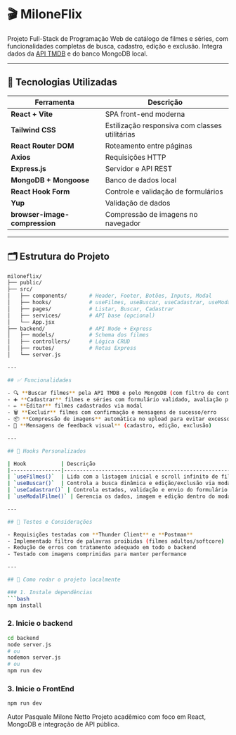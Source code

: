 # 🎬 MiloneFlix

Projeto Full-Stack de Programação Web de catálogo de filmes e séries, com funcionalidades completas de busca, cadastro, edição e exclusão. Integra dados da [API TMDB](https://www.themoviedb.org/) e do banco MongoDB local.

---

## 🚀 Tecnologias Utilizadas

| Ferramenta                 | Descrição                                      |
|----------------------------|------------------------------------------------|
| **React + Vite**           | SPA front-end moderna                          |
| **Tailwind CSS**           | Estilização responsiva com classes utilitárias |
| **React Router DOM**       | Roteamento entre páginas                       |
| **Axios**                  | Requisições HTTP                               |
| **Express.js**             | Servidor e API REST                           |
| **MongoDB + Mongoose**     | Banco de dados local                          |
| **React Hook Form**        | Controle e validação de formulários           |
| **Yup**                    | Validação de dados                            |
| **browser-image-compression** | Compressão de imagens no navegador       |

---

## 🗂️ Estrutura do Projeto

```bash
miloneflix/
├── public/
├── src/
│   ├── components/       # Header, Footer, Botões, Inputs, Modal
│   ├── hooks/            # useFilmes, useBuscar, useCadastrar, useModalFilme
│   ├── pages/            # Listar, Buscar, Cadastrar
│   ├── services/         # API base (opcional)
│   └── App.jsx
├── backend/              # API Node + Express
│   ├── models/           # Schema dos filmes
│   ├── controllers/      # Lógica CRUD
│   ├── routes/           # Rotas Express
│   └── server.js

---

## ✅ Funcionalidades

- 🔍 **Buscar filmes** pela API TMDB e pelo MongoDB (com filtro de conteúdo e scroll infinito)
- ➕ **Cadastrar** filmes e séries com formulário validado, avaliação por estrelas e upload de capa
- ✏️ **Editar** filmes cadastrados via modal
- 🗑️ **Excluir** filmes com confirmação e mensagens de sucesso/erro
- 📦 **Compressão de imagens** automática no upload para evitar excesso de payload
- 💬 **Mensagens de feedback visual** (cadastro, edição, exclusão)

---

## 🔄 Hooks Personalizados

| Hook           | Descrição                                              |
|----------------|---------------------------------------------------------|
| `useFilmes()`  | Lida com a listagem inicial e scroll infinito de filmes |
| `useBuscar()`  | Controla a busca dinâmica e edição/exclusão via modal   |
| `useCadastrar()` | Controla estados, validação e envio do formulário     |
| `useModalFilme()` | Gerencia os dados, imagem e edição dentro do modal   |

---

## 🧪 Testes e Considerações

- Requisições testadas com **Thunder Client** e **Postman**
- Implementado filtro de palavras proibidas (filmes adultos/softcore)
- Redução de erros com tratamento adequado em todo o backend
- Testado com imagens comprimidas para manter performance

---

## 📌 Como rodar o projeto localmente

### 1. Instale dependências
```bash
npm install
```

### 2. Inicie o backend
```bash
cd backend
node server.js
# ou
nodemon server.js
# ou
npm run dev
```

### 3. Inicie o FrontEnd
```bash
npm run dev
```

Autor
Pasquale Milone Netto
Projeto acadêmico com foco em React, MongoDB e integração de API pública.